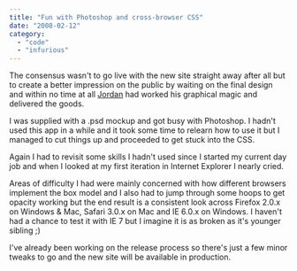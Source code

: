 ```yaml
---
title: "Fun with Photoshop and cross-browser CSS"
date: "2008-02-12"
category:
  - "code"
  - "infurious"
---
```


The consensus wasn't to go live with the new site straight away after all but to create a better impression on the public by waiting on the final design and within no time at all [Jordan](http://onetoad.com/) had worked his graphical magic and delivered the goods.

I was supplied with a .psd mockup and got busy with Photoshop. I hadn't used this app in a while and it took some time to relearn how to use it but I managed to cut things up and proceeded to get stuck into the CSS.

Again I had to revisit some skills I hadn't used since I started my current day job and when I looked at my first iteration in Internet Explorer I nearly cried.

Areas of difficulty I had were mainly concerned with how different browsers implement the box model and I also had to jump through some hoops to get opacity working but the end result is a consistent look across Firefox 2.0.x on Windows & Mac, Safari 3.0.x on Mac and IE 6.0.x on Windows. I haven't had a chance to test it with IE 7 but I imagine it is as broken as it's younger sibling ;)

I've already been working on the release process so there's just a few minor tweaks to go and the new site will be available in production.
